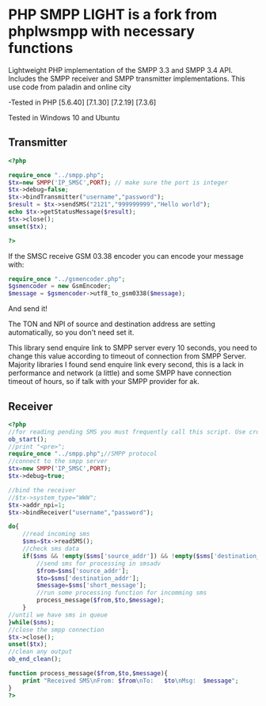 # PHP SMPP LIGHT is a fork from phplwsmpp with necessary functions

Lightweight PHP implementation of the SMPP 3.3 and SMPP 3.4 API. Includes the SMPP receiver and SMPP transmitter implementations.
This use code from paladin and online city

-Tested in PHP [5.6.40] [7.1.30] [7.2.19] [7.3.6]

Tested in Windows 10 and Ubuntu

## Transmitter
```php
<?php

require_once "../smpp.php";
$tx=new SMPP('IP_SMSC',PORT); // make sure the port is integer
$tx->debug=false;
$tx->bindTransmitter("username","password");
$result = $tx->sendSMS("2121","999999999","Hello world");
echo $tx->getStatusMessage($result);
$tx->close();
unset($tx);

?>

```

If the SMSC receive GSM 03.38 encoder you can encode your message with:

```php
require_once "../gsmencoder.php";
$gsmencoder = new GsmEncoder;
$message = $gsmencoder->utf8_to_gsm0338($message);
```

And send it!

The TON and NPI of source and destination address are setting automatically, so you don't need set it.

This library send enquire link to SMPP server every 10 seconds, you need to change this value according to timeout of connection from SMPP Server. Majority libraries I found send enquire link every second, this is a lack in performance and network (a little) and some SMPP have connection timeout of hours, so if talk with your SMPP provider for ak.


## Receiver

```php
<?php
//for reading pending SMS you must frequently call this script. Use crontab job for example.
ob_start();
//print "<pre>";
require_once "../smpp.php";//SMPP protocol
//connect to the smpp server
$tx=new SMPP('IP_SMSC',PORT);
$tx->debug=true;

//bind the receiver
//$tx->system_type="WWW";
$tx->addr_npi=1;
$tx->bindReceiver("username","password");

do{
	//read incoming sms
	$sms=$tx->readSMS();
	//check sms data
	if($sms && !empty($sms['source_addr']) && !empty($sms['destination_addr']) && !empty($sms['short_message'])){
		//send sms for processing in smsadv
		$from=$sms['source_addr'];
		$to=$sms['destination_addr'];
		$message=$sms['short_message'];
	    //run some processing function for incomming sms
	    process_message($from,$to,$message);
	}
//until we have sms in queue
}while($sms);
//close the smpp connection
$tx->close();
unset($tx);
//clean any output
ob_end_clean();

function process_message($from,$to,$message){
	print "Received SMS\nFrom: $from\nTo:   $to\nMsg:  $message";
}
?>
```
